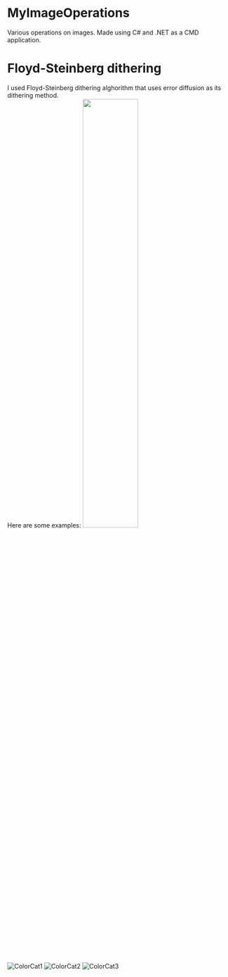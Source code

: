 # MyImageOperations
 Various operations on images. Made using C# and .NET as a CMD application.

# Floyd-Steinberg dithering
I used Floyd-Steinberg dithering alghorithm that uses error diffusion as its dithering method.
<br> Here are some examples:
<img src="https://github.com/IgorHelinski/MyImageOperations/assets/70145364/7e6caa94-c86d-415d-baae-de325987281d" width="50%" height="50%">

![ColorCat1](https://github.com/IgorHelinski/MyImageOperations/assets/70145364/e58fdd76-66fa-4ef0-9016-43baa2ea53fd)
![ColorCat2](https://github.com/IgorHelinski/MyImageOperations/assets/70145364/2ea2a958-2fd6-493f-8a39-7cc3df5f007b)
![ColorCat3](https://github.com/IgorHelinski/MyImageOperations/assets/70145364/84785c05-cc73-484f-994e-96eccacf7250)
